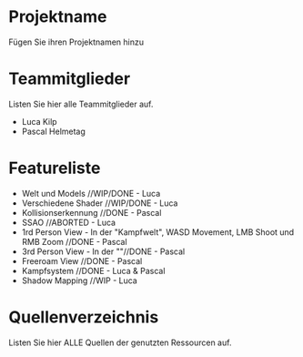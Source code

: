 # Projektname
Fügen Sie ihren Projektnamen hinzu

# Teammitglieder
Listen Sie hier alle Teammitglieder auf.
- Luca Kilp
- Pascal Helmetag

# Featureliste
- Welt und Models //WIP/DONE - Luca
- Verschiedene Shader //WIP/DONE - Luca
- Kollisionserkennung //DONE - Pascal
- SSAO //ABORTED - Luca
- 1rd Person View - In der "Kampfwelt", WASD Movement, LMB Shoot und RMB Zoom //DONE - Pascal
- 3rd Person View - In der ""//DONE - Pascal
- Freeroam View //DONE - Pascal
- Kampfsystem //DONE - Luca & Pascal
- Shadow Mapping //WIP - Luca

# Quellenverzeichnis
Listen Sie hier ALLE Quellen der genutzten Ressourcen auf.

